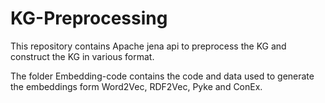 # KG-Preprocessing

This repository contains Apache jena api to preprocess the KG and construct the KG in various format. 

The folder Embedding-code contains the code and data used to generate the embeddings form Word2Vec, RDF2Vec, Pyke and ConEx.
